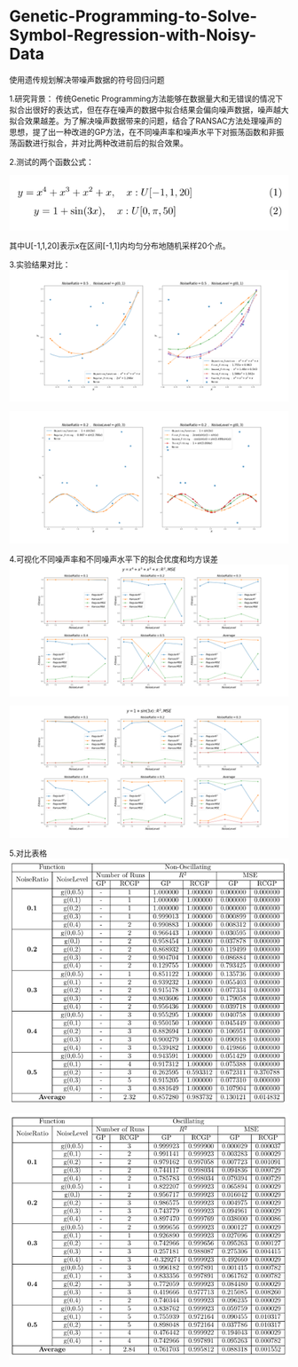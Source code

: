 # Genetic-Programming-to-Solve-Symbol-Regression-with-Noisy-Data
使用遗传规划解决带噪声数据的符号回归问题

1.研究背景：
传统Genetic Programming方法能够在数据量大和无错误的情况下拟合出很好的表达式，但在存在噪声的数据中拟合结果会偏向噪声数据，噪声越大拟合效果越差。为了解决噪声数据带来的问题，结合了RANSAC方法处理噪声的思想，提了出一种改进的GP方法，在不同噪声率和噪声水平下对振荡函数和非振荡函数进行拟合，并对比两种改进前后的拟合效果。

2.测试的两个函数公式：

![函数公式](https://github.com/summershaaa/Genetic-Programming-to-Solve-Symbol-Regression-with-Noisy-Data/blob/master/Image/%E5%87%BD%E6%95%B0.png)

其中U[-1,1,20]表示x在区间[-1,1]内均匀分布地随机采样20个点。

3.实验结果对比：
![第一个函数的两种方法拟合效果对比](https://github.com/summershaaa/Genetic-Programming-to-Solve-Symbol-Regression-with-Noisy-Data/blob/master/Image/0.5_g(0%2C1)_%E5%AF%B9%E6%AF%94.png)

![第二个函数的两种方法拟合效果对比](https://github.com/summershaaa/Genetic-Programming-to-Solve-Symbol-Regression-with-Noisy-Data/blob/master/Image/1%2Bsin(3x)_0.2_g(0%2C3)%E5%AF%B9%E6%AF%94.png)

4.可视化不同噪声率和不同噪声水平下的拟合优度和均方误差
![第一个函数的两种方法拟合对比](https://github.com/summershaaa/Genetic-Programming-to-Solve-Symbol-Regression-with-Noisy-Data/blob/master/Image/x%5E4%2Bx%5E3%2Bx%5E2%2Bx__%E5%8F%AF%E8%A7%86%E5%8C%96%E7%9B%B8%E5%85%B3%E6%80%A7%E5%92%8C%E8%AF%AF%E5%B7%AE.png)

![第二个函数的两种方法拟合对比](https://github.com/summershaaa/Genetic-Programming-to-Solve-Symbol-Regression-with-Noisy-Data/blob/master/Image/1%2Bsin(3x)__%E5%8F%AF%E8%A7%86%E5%8C%96%E7%9B%B8%E5%85%B3%E6%80%A7%E5%92%8C%E8%AF%AF%E5%B7%AE.png)


5.对比表格
![第一个函数的两种方法拟合对比](https://github.com/summershaaa/Genetic-Programming-to-Solve-Symbol-Regression-with-Noisy-Data/blob/master/Image/%E6%95%B0%E6%8D%AE%E8%A1%A8%E6%A0%BC1.png)

![第二个函数的两种方法拟合对比](https://github.com/summershaaa/Genetic-Programming-to-Solve-Symbol-Regression-with-Noisy-Data/blob/master/Image/%E6%95%B0%E6%8D%AE%E8%A1%A8%E6%A0%BC2.png)

